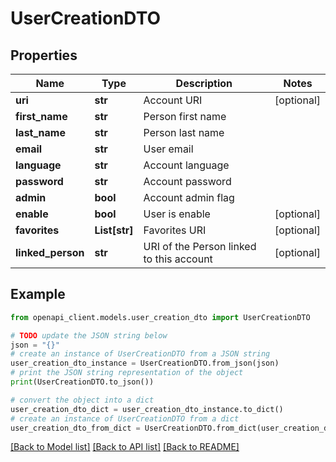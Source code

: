 # UserCreationDTO


## Properties

Name | Type | Description | Notes
------------ | ------------- | ------------- | -------------
**uri** | **str** | Account URI | [optional] 
**first_name** | **str** | Person first name | 
**last_name** | **str** | Person last name | 
**email** | **str** | User email | 
**language** | **str** | Account language | 
**password** | **str** | Account password | 
**admin** | **bool** | Account admin flag | 
**enable** | **bool** | User is enable | [optional] 
**favorites** | **List[str]** | Favorites URI | [optional] 
**linked_person** | **str** | URI of the Person linked to this account | [optional] 

## Example

```python
from openapi_client.models.user_creation_dto import UserCreationDTO

# TODO update the JSON string below
json = "{}"
# create an instance of UserCreationDTO from a JSON string
user_creation_dto_instance = UserCreationDTO.from_json(json)
# print the JSON string representation of the object
print(UserCreationDTO.to_json())

# convert the object into a dict
user_creation_dto_dict = user_creation_dto_instance.to_dict()
# create an instance of UserCreationDTO from a dict
user_creation_dto_from_dict = UserCreationDTO.from_dict(user_creation_dto_dict)
```
[[Back to Model list]](../README.md#documentation-for-models) [[Back to API list]](../README.md#documentation-for-api-endpoints) [[Back to README]](../README.md)


